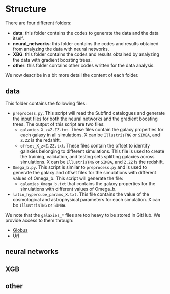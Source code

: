 # Structure

There are four different folders:

- **data**: this folder contains the codes to generate the data and the data itself.
- **neural_networks**: this folder contains the codes and results obtained from analyzing the data with neural networks.
- **XBG**: this folder contains the codes and results obtained by analyzing the data with gradient boosting trees.
- **other**: this folder contains other codes written for the data analysis.

We now describe in a bit more detail the content of each folder.

## data

This folder contains the following files:

- `preprocess.py`. This script will read the Subfind catalogues and generate the input files for both the neural networks and the gradient boosting trees. The output of this script are two files:
	- `galaxies_X_z=Z.ZZ.txt`. These files contain the galaxy properties for each galaxy in all simulations. X can be `IllustrisTNG` or `SIMBA`, and `Z.ZZ` is the redshift.
	- `offset_X_z=Z.ZZ.txt`. These files contain the offset to identify galaxies belonging to different simulations. This file is used to create the training, validation, and testing sets splitting galaxies across simulations. X can be `IllustrisTNG` or `SIMBA`, and `Z.ZZ` is the redshift.
- `Omega_b.py`. This script is similar to `preprocess.py` and is used to generate the galaxy and offset files for the simulations with different values of Omega_b. This script will generate the file:
	-  `galaxies_Omega_b.txt` that contains the galaxy properties for the simulations with different values of Omega_b.
- `latin_hypercube_params_X.txt`. This file contains the value of the cosmological and astrophysical parameters for each simulation. X can be  `IllustrisTNG` or `SIMBA`.

We note that the `galaxies_*` files are too heavy to be stored in GitHub. We provide access to them through:
-	[Globus](https://app.globus.org/file-manager?origin_id=f6df2ab2-6e54-11ec-bdef-55fe55c2cfea&origin_path=%2F)
-	[Url](https://users.flatironinstitute.org/~fvillaescusa/priv/Yyt5w0nMuSwLQf1jufO5wgI13a3_x/PUBLIC)

## neural networks

## XGB

## other





